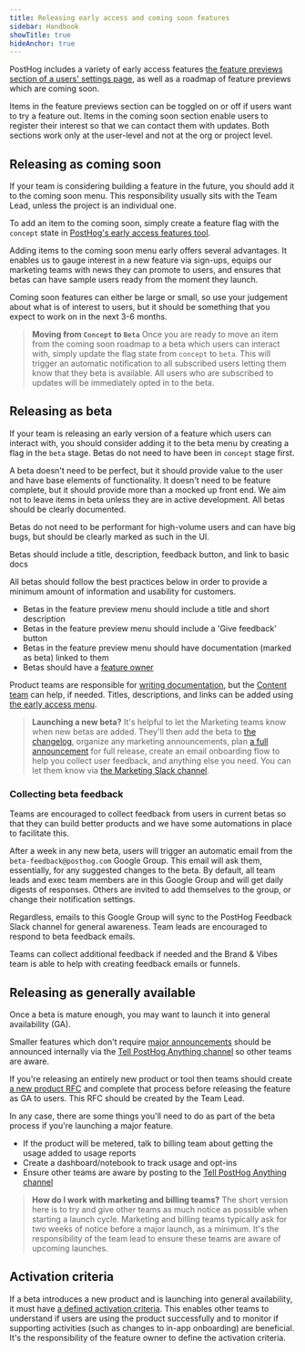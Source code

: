 ```yaml
---
title: Releasing early access and coming soon features
sidebar: Handbook
showTitle: true
hideAnchor: true
---
```


PostHog includes a variety of early access features [the feature previews section of a users' settings page](https://app.posthog.com/settings/user-feature-previews), as well as a roadmap of feature previews which are coming soon. 

Items in the feature previews section can be toggled on or off if users want to try a feature out. Items in the coming soon section enable users to register their interest so that we can contact them with updates. Both sections work only at the user-level and not at the org or project level. 

## Releasing as coming soon
If your team is considering building a feature in the future, you should add it to the coming soon menu. This responsibility usually sits with the Team Lead, unless the project is an individual one. 

To add an item to the coming soon, simply create a feature flag with the `concept` state in [PostHog's early access features tool](/docs/feature-flags/early-access-feature-management).

Adding items to the coming soon menu early offers several advantages. It enables us to gauge interest in a new feature via sign-ups, equips our marketing teams with news they can promote to users, and ensures that betas can have sample users ready from the moment they launch. 

Coming soon features can either be large or small, so use your judgement about what is of interest to users, but it should be something that you expect to work on in the next 3-6 months. 

> **Moving from `Concept` to `Beta`**
> Once you are ready to move an item from the coming soon roadmap to a beta which users can interact with, simply update the flag state from `concept` to `beta`. This will trigger an automatic notification to all subscribed users letting them know that they beta is available. All users who are subscribed to updates will be immediately opted in to the beta. 

## Releasing as beta
If your team is releasing an early version of a feature which users can interact with, you should consider adding it to the beta menu by creating a flag in the `beta` stage. Betas do not need to have been in `concept` stage first. 

A beta doesn't need to be perfect, but it should provide value to the user and have base elements of functionality. It doesn't need to be feature complete, but it should provide more than a mocked up front end. We aim not to leave items in beta unless they are in active development. All betas should be clearly documented. 

Betas do not need to be performant for high-volume users and can have big bugs, but should be clearly marked as such in the UI. 

<CloudinaryImage
  src="https://res.cloudinary.com/dmukukwp6/image/upload/goodbeta_daa2ddca2a.png"
  alt="An example of a good beta"
  className="dark:hidden"
/>
<CloudinaryImage
  src="https://res.cloudinary.com/dmukukwp6/image/upload/goodbeta_dark_1dd8b2e833.png"
  alt="An example of a good beta"
  className="hidden dark:block"
/> 
<Caption>Betas should include a title, description, feedback button, and link to basic docs</Caption>

All betas should follow the best practices below in order to provide a minimum amount of information and usability for customers.

- Betas in the feature preview menu should include a title and short description 
- Betas in the feature preview menu should include a 'Give feedback' button
- Betas in the feature preview menu should have documentation (marked as beta) linked to them
- Betas should have a [feature owner](/handbook/engineering/feature-ownership)

Product teams are responsible for [writing documentation](/handbook/engineering/writing-docs), but the [Content team](/teams/content) can help, if needed. Titles, descriptions, and links can be added using [the early access menu](https://us.posthog.com/project/2/early_access_features).

> **Launching a new beta?** It's helpful to let the Marketing teams know when new betas are added. They'll then add the beta to [the changelog](https://posthog.com/changelog/), organize any marketing announcements, plan [a full announcement](https://github.com/PostHog/meta/issues/new?template=launch-plan-.md) for full release, create an email onboarding flow to help you collect user feedback, and anything else you need. You can let them know via [the Marketing Slack channel](https://posthog.slack.com/archives/C08CG24E3SR).

### Collecting beta feedback
Teams are encouraged to collect feedback from users in current betas so that they can build better products and we have some automations in place to facilitate this. 

After a week in any new beta, users will trigger an automatic email from the `beta-feedback@posthog.com` Google Group. This email will ask them, essentially, for any suggested changes to the beta. By default, all team leads and exec team members are in this Google Group and will get daily digests of responses. Others are invited to add themselves to the group, or change their notification settings.

Regardless, emails to this Google Group will sync to the PostHog Feedback Slack channel for general awareness. Team leads are encouraged to respond to beta feedback emails. 

Teams can collect additional feedback if needed and the Brand & Vibes team is able to help with creating feedback emails or funnels.

## Releasing as generally available
Once a beta is mature enough, you may want to launch it into general availability (GA). 

Smaller features which don't require [major announcements](/handbook/brand/product-announcements) should be announced internally via the [Tell PostHog Anything channel](https://posthog.slack.com/archives/C0351B1DMUY) so other teams are aware. 

If you're releasing an entirely new product or tool then teams should create [a new product RFC](https://github.com/PostHog/product-internal/blob/main/requests-for-comments/templates/request-for-comments-new-product.md) and complete that process before releasing the feature as GA to users. This RFC should be created by the Team Lead. 

In any case, there are some things you'll need to do as part of the beta process if you're launching a major feature. 

- If the product will be metered, talk to billing team about getting the usage added to usage reports
- Create a dashboard/notebook to track usage and opt-ins
- Ensure other teams are aware by posting to the [Tell PostHog Anything channel](https://posthog.slack.com/archives/C0351B1DMUY)

> **How do I work with marketing and billing teams?**
> The short version here is to try and give other teams as much notice as possible when starting a launch cycle. Marketing and billing teams typically ask for two weeks of notice before a major launch, as a minimum. It's the responsibility of the team lead to ensure these teams are aware of upcoming launches.







## Activation criteria

If a beta introduces a new product and is launching into general availability, it must have [a defined activation criteria](/handbook/growth/growth-engineering/product-intents). This enables other teams to understand if users are using the product successfully and to monitor if supporting activities (such as changes to in-app onboarding) are beneficial. It's the responsibility of the feature owner to define the activation criteria. 
